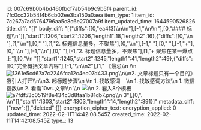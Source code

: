 id: 007c69b0b4bd460fbcf7ab54b9c9b5f4
parent_id: 7fc0cc32b54f4b6cb02ee3ba150a0aea
item_type: 1
item_id: 7c267a7ad5764796aa5c8c6e27007a9f
item_updated_time: 1644590526826
title_diff: "[]"
body_diff: "[{\"diffs\":[[0,\"ea4f3)\\\n\\\n\"],[-1,\"\\\n\\\n\"],[0,\"#### 标题\\\n\"]],\"start1\":1206,\"start2\":1206,\"length1\":18,\"length2\":16},{\"diffs\":[[0,\"\\\n   \"],[1,\"\\\n\"],[0,\"   \"],[1,\"2. 标题信息量多，不聚焦\"],[0,\"\\\n\"],[-1,\" \"],[0,\"     \"],[-1,\"+\"],[0,\" \\\n   \"],[-1,\"\\\n\"],[0,\"   \"],[-1,\"2. 标题信息量多，不聚焦\"],[1,\"+ 聚焦在某一爆点上\"],[0,\"\\\n   \"]],\"start1\":1245,\"start2\":1245,\"length1\":41,\"length2\":49},{\"diffs\":[[0,\"完全概括文章内容\"],[-1,\"\\\n\\\n2\"],[1,\" 《最忌\\\n   \\\n   ![1361e5cd67a7c2246fca12c4ec07d433.png](:/5b4307337aee4761bbfc26af1bce95f5)\\\n\\\n2. 文章标题只有一个目的》吸引人打开\\\n\\\n3. 起标题步骤\\\n   \\\n   1. 找敏感词    \\\n      1. 找敏感词方法\\\n         1. 微信指数\\\n         2. 看看10w+文章\\\n            \\\n            ![](E:\\\\soft\\\\joplin\\\\JoplinProfile\\\\assets\\\\2022-02-11-22-41-46-image.png)\\\n   2. 套入8个模板![a7fdf53c0519f8e434c3d8faa1b81db7.png](:/1e65c0cce0b6460692765348677d20b3)\\\n   3\"],[0,\". \\\n\"]],\"start1\":1303,\"start2\":1303,\"length1\":14,\"length2\":391}]"
metadata_diff: {"new":{},"deleted":[]}
encryption_cipher_text: 
encryption_applied: 0
updated_time: 2022-02-11T14:42:08.545Z
created_time: 2022-02-11T14:42:08.545Z
type_: 13